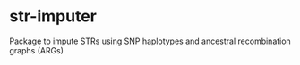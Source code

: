 # str-imputer
Package to impute STRs using SNP haplotypes and ancestral recombination graphs (ARGs)
